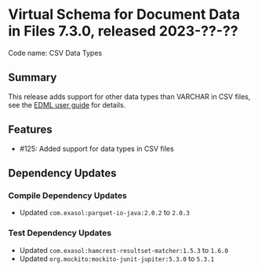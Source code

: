 # Virtual Schema for Document Data in Files 7.3.0, released 2023-??-??

Code name: CSV Data Types

## Summary

This release adds support for other data types than VARCHAR in CSV files, see the [EDML user guide](https://github.com/exasol/virtual-schema-common-document/blob/main/doc/user_guide/edml_user_guide.md#automatic-mapping-inference) for details.

## Features

* #125: Added support for data types in CSV files

## Dependency Updates

### Compile Dependency Updates

* Updated `com.exasol:parquet-io-java:2.0.2` to `2.0.3`

### Test Dependency Updates

* Updated `com.exasol:hamcrest-resultset-matcher:1.5.3` to `1.6.0`
* Updated `org.mockito:mockito-junit-jupiter:5.3.0` to `5.3.1`
